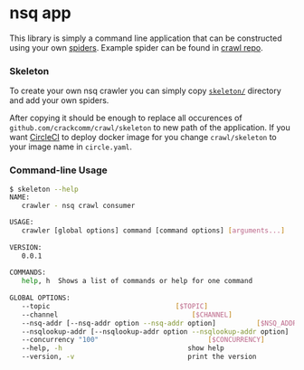 # nsq app

This library is simply a command line application that can be constructed using your own [spiders](https://godoc.org/github.com/crackcomm/crawl/nsq/consumer#Spider).
Example spider can be found in [crawl repo](https://github.com/crackcomm/crawl/blob/master/examples/imdb/spider/spider.go).

### Skeleton

To create your own nsq crawler you can simply copy [`skeleton/`](https://github.com/crackcomm/crawl/tree/master/nsq/consumer/skeleton)
directory and add your own spiders.

After copying it should be enough to replace all occurences of `github.com/crackcomm/crawl/skeleton` to new path of the application.
If you want [CircleCI](https://circleci.com/) to deploy docker image for you change `crawl/skeleton` to your image name in `circle.yaml`.

### Command-line Usage

```sh
$ skeleton --help
NAME:
   crawler - nsq crawl consumer

USAGE:
   crawler [global options] command [command options] [arguments...]
   
VERSION:
   0.0.1
   
COMMANDS:
   help, h	Shows a list of commands or help for one command
   
GLOBAL OPTIONS:
   --topic 								 [$TOPIC]
   --channel 								 [$CHANNEL]
   --nsq-addr [--nsq-addr option --nsq-addr option]			 [$NSQ_ADDR]
   --nsqlookup-addr [--nsqlookup-addr option --nsqlookup-addr option]	 [$NSQLOOKUP_ADDR]
   --concurrency "100"							 [$CONCURRENCY]
   --help, -h								show help
   --version, -v							print the version
   
```

